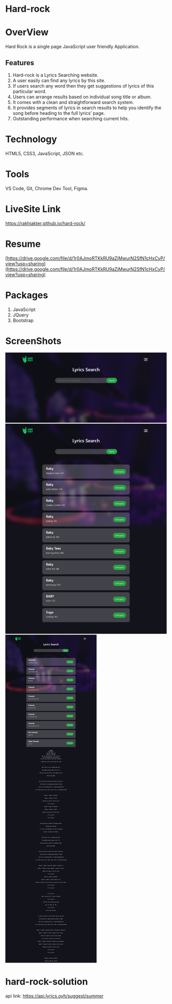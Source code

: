 # Hard-rock
# OverView
 Hard Rock is a single page JavaScript user friendly Application.
## Features
1. Hard-rock is a Lyrics Searching website.
2. A user easily can find any lyrics by this site.
3. If users search any word then they get suggestions of lyrics of this particular word.
4. Users can arrange results based on individual song title or album.
5. It comes with a clean and straightforward search system.
6. It provides segments of lyrics in search results to help you identify the song before heading to the full lyrics’ page.
7. Outstanding performance when searching current hits.

# Technology
HTML5, CSS3, JavaScript, JSON etc.

# Tools
VS Code, Git, Chrome Dev Tool, Figma.

# LiveSite Link
https://rakhiakter.github.io/hard-rock/

# Resume

[https://drive.google.com/file/d/1r0AJmoRTKkRU9aZjMwurN2SfN1cHxCyP/view?usp=sharing](https://drive.google.com/file/d/1r0AJmoRTKkRU9aZjMwurN2SfN1cHxCyP/view?usp=sharing)

# Packages
1. JavaScript
2. JQuery
3. Bootstrap

# ScreenShots
![Home](home.png)
![Title](title.png)
![Lyrics](lyrics.png)


# hard-rock-solution
api link: https://api.lyrics.ovh/suggest/summer
